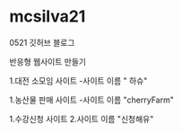 # mcsilva21

0521 깃허브 블로그

반응형 웹사이트 만들기

1.대전 소모임 사이트
-사이트 이름 " 하슈"

1.농산물 판매 사이트
-사이트 이름 "cherryFarm"

1.수강신청 사이트
2.사이트 이름 "신청해유"
